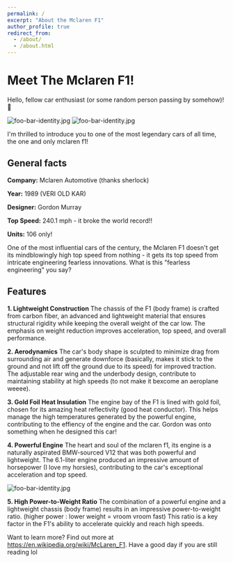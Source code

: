 ```yaml
---
permalink: /
excerpt: "About the Mclaren F1"
author_profile: true
redirect_from: 
  - /about/
  - /about.html
---
```


# Meet The Mclaren F1!

Hello, fellow car enthusiast (or some random person passing by somehow)! 👋

![foo-bar-identity.jpg](https://s1.cdn.autoevolution.com/images/news/gallery/the-mclaren-f1-s-mighty-s70-2-v12-was-bmw-ms-greatest-gift-to-the-automotive-world_2.jpg)
![foo-bar-identity.jpg](https://s1.cdn.autoevolution.com/images/news/gallery/the-mclaren-f1-s-mighty-s70-2-v12-was-bmw-ms-greatest-gift-to-the-automotive-world_3.jpg)

I'm thrilled to introduce you to one of the most legendary cars of all time, the one and only mclaren f1!

## General facts

**Company:** Mclaren Automotive (thanks sherlock)

**Year:** 1989 (VERI OLD KAR)

**Designer:** Gordon Murray

**Top Speed:** 240.1 mph - it broke the world record!!

**Units:** 106 only!

One of the most influential cars of the century, the Mclaren F1 doesn't get its mindblowingly high top speed from nothing - it gets its top speed from intricate engineering fearless innovations.
What is this "fearless engineering" you say?

## Features

**1. Lightweight Construction**
The chassis of the F1 (body frame) is crafted from carbon fiber, an advanced and lightweight material that ensures structural rigidity while keeping the overall weight of the car low. The emphasis on weight reduction improves acceleration, top speed, and overall performance.

**2. Aerodynamics**
The car's body shape is sculpted to minimize drag from surrounding air and generate downforce (basically, makes it stick to the ground and not lift off the ground due to its speed) for improved traction. The adjustable rear wing and the underbody design, contribute to maintaining stability at high speeds (to not make it bexcome an aeroplane weeee).

**3. Gold Foil Heat Insulation**
The engine bay of the F1 is lined with gold foil, chosen for its amazing heat reflectivity (good heat conductor). This helps manage the high temperatures generated by the powerful engine, contributing to the effiency of the engine and the car. Gordon was onto something when he designed this car!
 
**4. Powerful Engine**
The heart and soul of the mclaren f1, its engine is a naturally aspirated BMW-sourced V12 that was both powerful and lightweight. The 6.1-liter engine produced an impressive amount of horsepower (I love my horsies), contributing to the car's exceptional acceleration and top speed.

![foo-bar-identity.jpg](https://s1.cdn.autoevolution.com/images/news/the-mclaren-f1-s-mighty-s70-2-v12-was-bmw-ms-greatest-gift-to-the-automotive-world-189773_1.jpg)

**5. High Power-to-Weight Ratio**
The combination of a powerful engine and a lightweight chassis (body frame) results in an impressive power-to-weight ratio. (higher power : lower weight = vroom vroom fast) This ratio is a key factor in the F1's ability to accelerate quickly and reach high speeds.


Want to learn more? Find out more at https://en.wikipedia.org/wiki/McLaren_F1.
Have a good day if you are still reading lol

